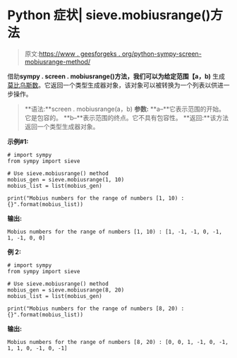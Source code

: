 # Python 症状| sieve.mobiusrange()方法

> 原文:[https://www . geesforgeks . org/python-sympy-screen-mobiusrange-method/](https://www.geeksforgeeks.org/python-sympy-sieve-mobiusrange-method/)

借助**sympy . screen . mobiusrange()**方法，我们可以为给定范围**【a，b)** 生成[莫比乌斯数](https://en.wikipedia.org/wiki/M%C3%B6bius_function)。它返回一个类型生成器对象，该对象可以被转换为一个列表以供进一步操作。

> **语法:**screen . mobiusrange(a，b)
> **参数:**
> **a–**它表示范围的开始。它是包容的。
> **b–**表示范围的终点。它不具有包容性。
> **返回:**该方法返回一个类型生成器对象。

**示例#1:**

```
# import sympy 
from sympy import sieve

# Use sieve.mobiusrange() method 
mobius_gen = sieve.mobiusrange(1, 10) 
mobius_list = list(mobius_gen)

print("Mobius numbers for the range of numbers [1, 10) : {}".format(mobius_list))  
```

**输出:**

```
Mobius numbers for the range of numbers [1, 10) : [1, -1, -1, 0, -1, 1, -1, 0, 0]

```

**例 2:**

```
# import sympy 
from sympy import sieve

# Use sieve.mobiusrange() method 
mobius_gen = sieve.mobiusrange(8, 20) 
mobius_list = list(mobius_gen)

print("Mobius numbers for the range of numbers [8, 20) : {}".format(mobius_list))     
```

**输出:**

```
Mobius numbers for the range of numbers [8, 20) : [0, 0, 1, -1, 0, -1, 1, 1, 0, -1, 0, -1]

```